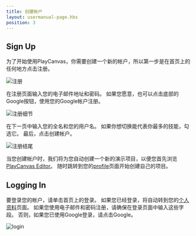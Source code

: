 ```yaml
---
title: 创建帐户
layout: usermanual-page.hbs
position: 3
---
```


## Sign Up

为了开始使用PlayCanvas，你需要创建一个新的帐户，所以第一步是在首页上的任何地方点击注册。

![注册][1]

在注册页面输入您的电子邮件地址和密码。 如果您愿意，也可以点击底部的Google按钮，使用您的Google帐户注册。

![注册细节][2]

在下一页中输入您的全名和您的用户名。 如果你想切换能代表你最多的技能，勾选它。 最后，点击创建帐户。

![注册结尾][3]

当您创建帐户时，我们将为您自动创建一个新的演示项目，以便您首先浏览[PlayCanvas Editor][4]。 随时跳转到您的[profile][5]页面开始创建自己的项目。

## Logging In

要登录您的帐户，请单击首页上的登录。 如果您已经登录，将自动转到您的[个人资料][5]页面。 如果您使用电子邮件和密码注册，请确保在登录页面中输入这些字段。 否则，如果您已使用Google登录，请点击Google。

![login][6]

[1]: /images/user-manual/creating-account/signup.png
[2]: /images/user-manual/creating-account/signup_details.png
[3]: /images/user-manual/creating-account/signup_final.png
[4]: /user-manual/designer/
[5]: /user-manual/profile/
[6]: /images/user-manual/creating-account/login.png

